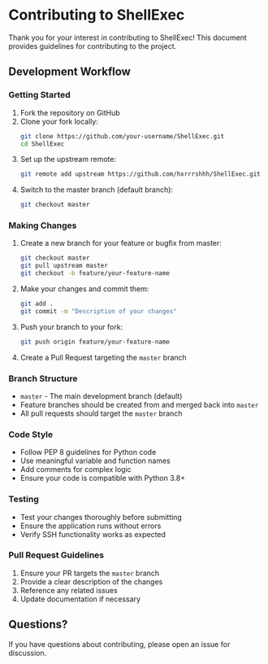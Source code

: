 # Contributing to ShellExec

Thank you for your interest in contributing to ShellExec! This document provides guidelines for contributing to the project.

## Development Workflow

### Getting Started

1. Fork the repository on GitHub
2. Clone your fork locally:
   ```bash
   git clone https://github.com/your-username/ShellExec.git
   cd ShellExec
   ```
3. Set up the upstream remote:
   ```bash
   git remote add upstream https://github.com/hxrrrshhh/ShellExec.git
   ```
4. Switch to the master branch (default branch):
   ```bash
   git checkout master
   ```

### Making Changes

1. Create a new branch for your feature or bugfix from master:
   ```bash
   git checkout master
   git pull upstream master
   git checkout -b feature/your-feature-name
   ```

2. Make your changes and commit them:
   ```bash
   git add .
   git commit -m "Description of your changes"
   ```

3. Push your branch to your fork:
   ```bash
   git push origin feature/your-feature-name
   ```

4. Create a Pull Request targeting the `master` branch

### Branch Structure

- `master` - The main development branch (default)
- Feature branches should be created from and merged back into `master`
- All pull requests should target the `master` branch

### Code Style

- Follow PEP 8 guidelines for Python code
- Use meaningful variable and function names
- Add comments for complex logic
- Ensure your code is compatible with Python 3.8+

### Testing

- Test your changes thoroughly before submitting
- Ensure the application runs without errors
- Verify SSH functionality works as expected

### Pull Request Guidelines

1. Ensure your PR targets the `master` branch
2. Provide a clear description of the changes
3. Reference any related issues
4. Update documentation if necessary

## Questions?

If you have questions about contributing, please open an issue for discussion.
